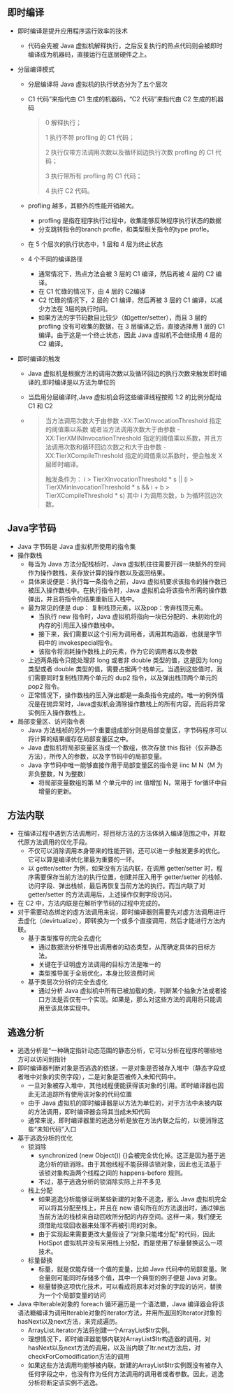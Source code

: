 ## 即时编译

- 即时编译是提升应用程序运行效率的技术

  - 代码会先被 Java 虚拟机解释执行，之后反复执行的热点代码则会被即时编译成为机器码，直接运行在底层硬件之上。

- 分层编译模式

  - 分层编译将 Java 虚拟机的执行状态分为了五个层次

  - C1 代码”来指代由 C1 生成的机器码，“C2 代码”来指代由 C2 生成的机器码
    > 0 解释执行；
    >
    > 1 执行不带 profling 的 C1 代码；
    >
    > 2 执行仅带方法调用次数以及循环回边执行次数 profling 的 C1 代码；
    >
    > 3 执行带所有 profling 的 C1 代码；
    >
    > 4 执行 C2 代码。
  - profling 越多，其额外的性能开销越大。
    - profling 是指在程序执行过程中，收集能够反映程序执行状态的数据
    - 分支跳转指令的branch profle，和类型相关指令的type profle。
    
  - 在 5 个层次的执行状态中，1 层和 4 层为终止状态

  - 4 个不同的编译路径
    - 通常情况下，热点方法会被 3 层的 C1 编译，然后再被 4 层的 C2 编译。
    - 在 C1 忙碌的情况下，由 4 层的 C2编译
    - C2 忙碌的情况下，2 层的 C1 编译，然后再被 3 层的 C1 编译，以减少方法在 3层的执行时间。
    - 如果方法的字节码数目比较少（如getter/setter），而且 3 层的 profling 没有可收集的数据，在 3 层编译之后，直接选择用 1 层的 C1 编译。由于这是一个终止状态，因此 Java 虚拟机不会继续用 4 层的 C2 编译。

- 即时编译的触发

  - Java 虚拟机是根据方法的调用次数以及循环回边的执行次数来触发即时编译的,即时编译是以方法为单位的

  - 当启用分层编译时,Java 虚拟机会将这些编译线程按照 1:2 的比例分配给 C1 和 C2

  - > 当方法调用次数大于由参数 -XX:TierXInvocationThreshold 指定的阈值乘以系数
    > 或者当方法调用次数大于由参数 -XX:TierXMINInvocationThreshold 指定的阈值乘以系数，并且方法调用次数和循环回边次数之和大于由参数
    > -XX:TierXCompileThreshold 指定的阈值乘以系数时，便会触发 X 层即时编译。
    >
    > 触发条件为：
    > i > TierXInvocationThreshold * s || (i > TierXMinInvocationThreshold * s && i + b >
    > TierXCompileThreshold * s)
    > 其中 i 为调用次数，b 为循环回边次数。





##  Java字节码

- Java 字节码是 Java 虚拟机所使用的指令集
- 操作数栈
  - 每当为 Java 方法分配栈桢时，Java 虚拟机往往需要开辟一块额外的空间作为操作数栈，来存放计算的操作数以及返回结果。
  - 具体来说便是：执行每一条指令之前，Java 虚拟机要求该指令的操作数已被压入操作数栈中。在执行指令时，Java 虚拟机会将该指令所需的操作数弹出，并且将指令的结果重新压入栈中。
  - 最为常见的便是 dup： 复制栈顶元素，以及pop：舍弃栈顶元素。
    - 当执行 new 指令时，Java 虚拟机将指向一块已分配的、未初始化的内存的引用压入操作数栈中。
    - 接下来，我们需要以这个引用为调用者，调用其构造器，也就是字节码中的 invokespecial指令。
    - 该指令将消耗操作数栈上的元素，作为它的调用者以及参数
  - 上述两条指令只能处理非 long 或者非 double 类型的值，这是因为 long 类型或者 double 类型的值，需要占据两个栈单元。当遇到这些值时，我们需要同时复制栈顶两个单元的 dup2 指令，以及弹出栈顶两个单元的 pop2 指令。
  - 正常情况下，操作数栈的压入弹出都是一条条指令完成的。唯一的例外情况是在抛异常时，Java虚拟机会清除操作数栈上的所有内容，而后将异常实例压入操作数栈上。
- 局部变量区、访问指令表
  - Java 方法栈桢的另外一个重要组成部分则是局部变量区，字节码程序可以将计算的结果缓存在局部变量区之中。
  - Java 虚拟机将局部变量区当成一个数组，依次存放 this 指针（仅非静态方法），所传入的参数，以及字节码中的局部变量。
  - Java 字节码中唯一能够直接作用于局部变量区的指令是 iinc M N（M 为非负整数，N 为整数）
    - 将局部变量数组的第 M 个单元中的 int 值增加 N，常用于 for循环中自增量的更新。





## 方法内联

- 在编译过程中遇到方法调用时，将目标方法的方法体纳入编译范围之中，并取代原方法调用的优化手段。
  - 不仅可以消除调用本身带来的性能开销，还可以进一步触发更多的优化。它可以算是编译优化里最为重要的一环。
  - 以 getter/setter 为例，如果没有方法内联，在调用 getter/setter 时，程序需要保存当前方法的执行位置，创建并压入用于 getter/setter 的栈帧、访问字段、弹出栈帧，最后再恢复当前方法的执行。而当内联了对 getter/setter 的方法调用后，上述操作仅剩字段访问。
- 在 C2 中，方法内联是在解析字节码的过程中完成的。
- 对于需要动态绑定的虚方法调用来说，即时编译器则需要先对虚方法调用进行去虚化（devirtualize），即转换为一个或多个直接调用，然后才能进行方法内联。
  - 基于类型推导的完全去虚化
    - 通过数据流分析推导出调用者的动态类型，从而确定具体的目标方法。
    - 关键在于证明虚方法调用的目标方法是唯一的
    - 类型推导属于全局优化，本身比较浪费时间
  - 基于类层次分析的完全去虚化
    - 通过分析 Java 虚拟机中所有已被加载的类，判断某个抽象方法或者接口方法是否仅有一个实现。如果是，那么对这些方法的调用将只能调用至该具体实现中。





## 逃逸分析

- 逃逸分析是“一种确定指针动态范围的静态分析，它可以分析在程序的哪些地方可以访问到指针
- 即时编译器判断对象是否逃逸的依据，一是对象是否被存入堆中（静态字段或者堆中对象的实例字段），二是对象是否被传入未知代码中。
  - 一旦对象被存入堆中，其他线程便能获得该对象的引用。即时编译器也因此无法追踪所有使用该对象的代码位置
  - 由于 Java 虚拟机的即时编译器是以方法为单位的，对于方法中未被内联的方法调用，即时编译器会将其当成未知代码
  - 通常来说，即时编译器里的逃逸分析是放在方法内联之后的，以便消除这些“未知代码”入口
- 基于逃逸分析的优化
  - 锁消除
    - synchronized (new Object()) {}会被完全优化掉。这正是因为基于逃逸分析的锁消除。由于其他线程不能获得该锁对象，因此也无法基于该锁对象构造两个线程之间的 happens-before 规则。
    - 不过，基于逃逸分析的锁消除实际上并不多见
  - 栈上分配
    - 如果逃逸分析能够证明某些新建的对象不逃逸，那么 Java 虚拟机完全可以将其分配至栈上，并且在 new 语句所在的方法退出时，通过弹出当前方法的栈桢来自动回收所分配的内存空间。这样一来，我们便无须借助垃圾回收器来处理不再被引用的对象。
    - 由于实现起来需要更改大量假设了“对象只能堆分配”的代码，因此 HotSpot 虚拟机并没有采用栈上分配，而是使用了标量替换这么一项技术。
  - 标量替换
    - 标量，就是仅能存储一个值的变量，比如 Java 代码中的局部变量。聚合量则可能同时存储多个值，其中一个典型的例子便是 Java 对象。
    - 标量替换这项优化技术，可以看成将原本对对象的字段的访问，替换为一个个局部变量的访问
- Java 中Iterable对象的 foreach 循环遍历是一个语法糖，Java 编译器会将该语法糖编译为调用Iterable对象的iterator方法，并用所返回的Iterator对象的hasNext以及next方法，来完成遍历。
  - ArrayList.iterator方法将创建一个ArrayList$Itr实例。
  - 理想情况下，即时编译器能够内联对ArrayList$Itr构造器的调用，对hasNext以及next方法的调用，以及当内联了Itr.next方法后，对checkForComodification方法的调用
  - 如果这些方法调用均能够被内联。新建的ArrayList$Itr实例既没有被存入任何字段之中，也没有作为任何方法调用的调用者或者参数。因此，逃逸分析将断定该实例不逃逸。





























